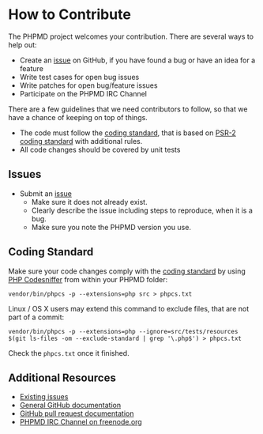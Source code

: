 How to Contribute
=================

The PHPMD project welcomes your contribution. There are several ways to help out:

* Create an [issue](https://github.com/phpmd/phpmd/issues/) on GitHub,
if you have found a bug or have an idea for a feature
* Write test cases for open bug issues
* Write patches for open bug/feature issues
* Participate on the PHPMD IRC Channel

There are a few guidelines that we need contributors to follow, so that we have a
chance of keeping on top of things.

* The code must follow the [coding standard](https://github.com/phpmd/phpmd/blob/master/phpcs.xml.dist), that is based on [PSR-2 coding standard](http://www.php-fig.org/psr/psr-2/) with additional rules.
* All code changes should be covered by unit tests

Issues
------

* Submit an [issue](https://github.com/phpmd/phpmd/issues/)
  * Make sure it does not already exist.
  * Clearly describe the issue including steps to reproduce, when it is a bug.
  * Make sure you note the PHPMD version you use.

Coding Standard
---------------

Make sure your code changes comply with the [coding standard](https://github.com/phpmd/phpmd/blob/master/phpcs.xml.dist) by
using [PHP Codesniffer](https://github.com/squizlabs/PHP_CodeSniffer)
from within your PHPMD folder:

    vendor/bin/phpcs -p --extensions=php src > phpcs.txt

Linux / OS X users may extend this command to exclude files, that are not part of a commit:

    vendor/bin/phpcs -p --extensions=php --ignore=src/tests/resources $(git ls-files -om --exclude-standard | grep '\.php$') > phpcs.txt

Check the ``phpcs.txt`` once it finished.

Additional Resources
--------------------

* [Existing issues](https://github.com/phpmd/phpmd/issues/)
* [General GitHub documentation](https://help.github.com/)
* [GitHub pull request documentation](https://help.github.com/articles/creating-a-pull-request/)
* [PHPMD IRC Channel on freenode.org](http://webchat.freenode.net/?channels=phpmd)
